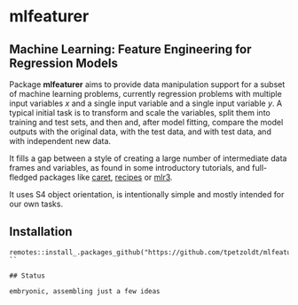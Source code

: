 # mlfeaturer

## Machine Learning: Feature Engineering for Regression Models

Package **mlfeaturer** aims to provide data manipulation support for a
subset of machine learning problems, currently regression problems
with multiple input variables $x$ and a single input variable and a
single input variable $y$. A typical initial task is to transform and
scale the variables, split them into training and test sets, and then
and, after model fitting, compare the model outputs with the original
data, with the test data, and with test data, and with independent new
data.

It fills a gap between a style of creating a large number of
intermediate data frames and variables, as found in some introductory
tutorials, and full-fledged packages like
[caret](https://topepo.github.io/caret/),
[recipes](https://recipes.tidymodels.org/) or
[mlr3](https://mlr3.mlr-org.com/).

It uses S4 object orientation, is intentionally simple and mostly
intended for our own tasks.

## Installation

```
remotes::install_.packages_github("https://github.com/tpetzoldt/mlfeaturer")
`` 

## Status

embryonic, assembling just a few ideas
